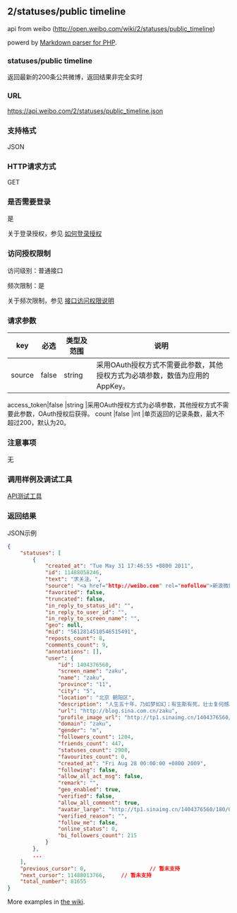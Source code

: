 
## 2/statuses/public timeline

api from weibo (http://open.weibo.com/wiki/2/statuses/public_timeline)

powerd by [Markdown parser for PHP](https://github.com/doujiang24/parsedown).

### statuses/public timeline

返回最新的200条公共微博，返回结果非完全实时

### URL

<https://api.weibo.com/2/statuses/public_timeline.json>

### 支持格式

JSON

### HTTP请求方式

GET

### 是否需要登录

是

关于登录授权，参见 [如何登录授权](http://open.weibo.com/wiki/%E6%8E%88%E6%9D%83%E6%9C%BA%E5%88%B6%E8%AF%B4%E6%98%8E)


### 访问授权限制

访问级别：普通接口

频次限制：是

关于频次限制，参见 [接口访问权限说明](http://open.weibo.com/wiki/Rate-limiting)


### 请求参数

key         |必选   |类型及范围 |说明
---         |---    |---        |---
source      |false  |string     |采用OAuth授权方式不需要此参数，其他授权方式为必填参数，数值为应用的AppKey。

access_token|false  |string     |采用OAuth授权方式为必填参数，其他授权方式不需要此参数，OAuth授权后获得。
count       |false  |int        |单页返回的记录条数，最大不超过200，默认为20。


### 注意事项

无

### 调用样例及调试工具

[API测试工具](http://open.weibo.com/tools/console?uri=statuses/public_timeline&httpmethod=GET&)


### 返回结果


JSON示例

``` json
{
    "statuses": [
        {
            "created_at": "Tue May 31 17:46:55 +0800 2011",
            "id": 11488058246,
            "text": "求关注。",
            "source": "<a href="http://weibo.com" rel="nofollow">新浪微博</a>",
            "favorited": false,
            "truncated": false,
            "in_reply_to_status_id": "",
            "in_reply_to_user_id": "",
            "in_reply_to_screen_name": "",
            "geo": null,
            "mid": "5612814510546515491",
            "reposts_count": 8,
            "comments_count": 9,
            "annotations": [],
            "user": {
                "id": 1404376560,
                "screen_name": "zaku",
                "name": "zaku",
                "province": "11",
                "city": "5",
                "location": "北京 朝阳区",
                "description": "人生五十年，乃如梦如幻；有生斯有死，壮士复何憾。",
                "url": "http://blog.sina.com.cn/zaku",
                "profile_image_url": "http://tp1.sinaimg.cn/1404376560/50/0/1",
                "domain": "zaku",
                "gender": "m",
                "followers_count": 1204,
                "friends_count": 447,
                "statuses_count": 2908,
                "favourites_count": 0,
                "created_at": "Fri Aug 28 00:00:00 +0800 2009",
                "following": false,
                "allow_all_act_msg": false,
                "remark": "",
                "geo_enabled": true,
                "verified": false,
                "allow_all_comment": true,
                "avatar_large": "http://tp1.sinaimg.cn/1404376560/180/0/1",
                "verified_reason": "",
                "follow_me": false,
                "online_status": 0,
                "bi_followers_count": 215
            }
        },
        ...
    ],
    "previous_cursor": 0,                    // 暂未支持
    "next_cursor": 11488013766,     // 暂未支持
    "total_number": 81655
}
```

More examples in [the wiki](https://github.com/erusev/parsedown/wiki/Usage).

